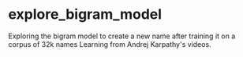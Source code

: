 # explore_bigram_model
Exploring the bigram model to create a new name after training it on a corpus of 32k names
Learning from Andrej Karpathy's videos.
